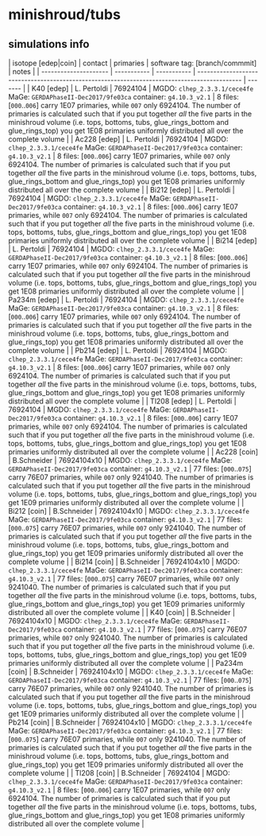 # minishroud/tubs

## simulations info

| isotope \[edep|coin\] | contact     | primaries   | software tag: \[branch/commmit\]                                                             | notes   |
| --------------------- | ----------- | ----------- | -------------------------------------------------------------------------------------------- | ------- |
| K40     \[edep\]      | L. Pertoldi | 76924104    | MGDO: `clhep_2.3.3.1/cece4fe` MaGe: `GERDAPhaseII-Dec2017/9fe03ca` container: `g4.10.3_v2.1` | 8 files: [`000`..`006`] carry 1E07 primaries, while `007` only 6924104. The number of primaries is calculated such that if you put together *all* the five parts in the minishroud volume (i.e. tops, bottoms, tubs, glue_rings_bottom and glue_rings_top) you get 1E08 primaries uniformly distributed all over the complete volume |
| Ac228   \[edep\]      | L. Pertoldi | 76924104    | MGDO: `clhep_2.3.3.1/cece4fe` MaGe: `GERDAPhaseII-Dec2017/9fe03ca` container: `g4.10.3_v2.1` | 8 files: [`000`..`006`] carry 1E07 primaries, while `007` only 6924104. The number of primaries is calculated such that if you put together *all* the five parts in the minishroud volume (i.e. tops, bottoms, tubs, glue_rings_bottom and glue_rings_top) you get 1E08 primaries uniformly distributed all over the complete volume |
| Bi212   \[edep\]      | L. Pertoldi | 76924104    | MGDO: `clhep_2.3.3.1/cece4fe` MaGe: `GERDAPhaseII-Dec2017/9fe03ca` container: `g4.10.3_v2.1` | 8 files: [`000`..`006`] carry 1E07 primaries, while `007` only 6924104. The number of primaries is calculated such that if you put together *all* the five parts in the minishroud volume (i.e. tops, bottoms, tubs, glue_rings_bottom and glue_rings_top) you get 1E08 primaries uniformly distributed all over the complete volume |
| Bi214   \[edep\]      | L. Pertoldi | 76924104    | MGDO: `clhep_2.3.3.1/cece4fe` MaGe: `GERDAPhaseII-Dec2017/9fe03ca` container: `g4.10.3_v2.1` | 8 files: [`000`..`006`] carry 1E07 primaries, while `007` only 6924104. The number of primaries is calculated such that if you put together *all* the five parts in the minishroud volume (i.e. tops, bottoms, tubs, glue_rings_bottom and glue_rings_top) you get 1E08 primaries uniformly distributed all over the complete volume |
| Pa234m  \[edep\]      | L. Pertoldi | 76924104    | MGDO: `clhep_2.3.3.1/cece4fe` MaGe: `GERDAPhaseII-Dec2017/9fe03ca` container: `g4.10.3_v2.1` | 8 files: [`000`..`006`] carry 1E07 primaries, while `007` only 6924104. The number of primaries is calculated such that if you put together *all* the five parts in the minishroud volume (i.e. tops, bottoms, tubs, glue_rings_bottom and glue_rings_top) you get 1E08 primaries uniformly distributed all over the complete volume |
| Pb214   \[edep\]      | L. Pertoldi | 76924104    | MGDO: `clhep_2.3.3.1/cece4fe` MaGe: `GERDAPhaseII-Dec2017/9fe03ca` container: `g4.10.3_v2.1` | 8 files: [`000`..`006`] carry 1E07 primaries, while `007` only 6924104. The number of primaries is calculated such that if you put together *all* the five parts in the minishroud volume (i.e. tops, bottoms, tubs, glue_rings_bottom and glue_rings_top) you get 1E08 primaries uniformly distributed all over the complete volume |
| Tl208   \[edep\]      | L. Pertoldi | 76924104    | MGDO: `clhep_2.3.3.1/cece4fe` MaGe: `GERDAPhaseII-Dec2017/9fe03ca` container: `g4.10.3_v2.1` | 8 files: [`000`..`006`] carry 1E07 primaries, while `007` only 6924104. The number of primaries is calculated such that if you put together *all* the five parts in the minishroud volume (i.e. tops, bottoms, tubs, glue_rings_bottom and glue_rings_top) you get 1E08 primaries uniformly distributed all over the complete volume |
| Ac228   \[coin\]      | B.Schneider | 76924104x10 | MGDO: `clhep_2.3.3.1/cece4fe` MaGe: `GERDAPhaseII-Dec2017/9fe03ca` container: `g4.10.3_v2.1` | 77 files: [`000`..`075`] carry 76E07 primaries, while `007` only 9241040. The number of primaries is calculated such that if you put together *all* the five parts in the minishroud volume (i.e. tops, bottoms, tubs, glue_rings_bottom and glue_rings_top) you get 1E09 primaries uniformly distributed all over the complete volume |
| Bi212   \[coin\]      | B.Schneider | 76924104x10 | MGDO: `clhep_2.3.3.1/cece4fe` MaGe: `GERDAPhaseII-Dec2017/9fe03ca` container: `g4.10.3_v2.1` | 77 files: [`000`..`075`] carry 76E07 primaries, while `007` only 9241040. The number of primaries is calculated such that if you put together *all* the five parts in the minishroud volume (i.e. tops, bottoms, tubs, glue_rings_bottom and glue_rings_top) you get 1E09 primaries uniformly distributed all over the complete volume |
| Bi214   \[coin\]      | B.Schneider | 76924104x10 | MGDO: `clhep_2.3.3.1/cece4fe` MaGe: `GERDAPhaseII-Dec2017/9fe03ca` container: `g4.10.3_v2.1` | 77 files: [`000`..`075`] carry 76E07 primaries, while `007` only 9241040. The number of primaries is calculated such that if you put together *all* the five parts in the minishroud volume (i.e. tops, bottoms, tubs, glue_rings_bottom and glue_rings_top) you get 1E09 primaries uniformly distributed all over the complete volume |
| K40     \[coin\]      | B.Schneider | 76924104x10 | MGDO: `clhep_2.3.3.1/cece4fe` MaGe: `GERDAPhaseII-Dec2017/9fe03ca` container: `g4.10.3_v2.1` | 77 files: [`000`..`075`] carry 76E07 primaries, while `007` only 9241040. The number of primaries is calculated such that if you put together *all* the five parts in the minishroud volume (i.e. tops, bottoms, tubs, glue_rings_bottom and glue_rings_top) you get 1E09 primaries uniformly distributed all over the complete volume |
| Pa234m  \[coin\]      | B.Schneider | 76924104x10 | MGDO: `clhep_2.3.3.1/cece4fe` MaGe: `GERDAPhaseII-Dec2017/9fe03ca` container: `g4.10.3_v2.1` | 77 files: [`000`..`075`] carry 76E07 primaries, while `007` only 9241040. The number of primaries is calculated such that if you put together *all* the five parts in the minishroud volume (i.e. tops, bottoms, tubs, glue_rings_bottom and glue_rings_top) you get 1E09 primaries uniformly distributed all over the complete volume |
| Pb214   \[coin\]      | B.Schneider | 76924104x10 | MGDO: `clhep_2.3.3.1/cece4fe` MaGe: `GERDAPhaseII-Dec2017/9fe03ca` container: `g4.10.3_v2.1` | 77 files: [`000`..`075`] carry 76E07 primaries, while `007` only 9241040. The number of primaries is calculated such that if you put together *all* the five parts in the minishroud volume (i.e. tops, bottoms, tubs, glue_rings_bottom and glue_rings_top) you get 1E09 primaries uniformly distributed all over the complete volume |
| Tl208   \[coin\]      | B.Schneider | 76924104    | MGDO: `clhep_2.3.3.1/cece4fe` MaGe: `GERDAPhaseII-Dec2017/9fe03ca` container: `g4.10.3_v2.1` | 8 files: [`000`..`006`] carry 1E07 primaries, while `007` only 6924104. The number of primaries is calculated such that if you put together *all* the five parts in the minishroud volume (i.e. tops, bottoms, tubs, glue_rings_bottom and glue_rings_top) you get 1E08 primaries uniformly distributed all over the complete volume |


